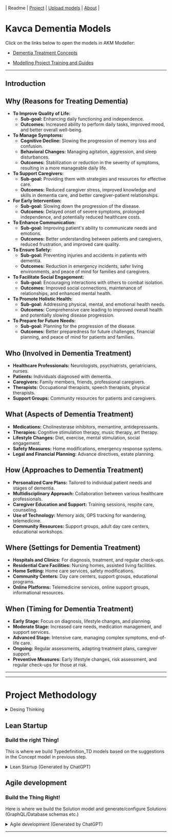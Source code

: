 | Readme | [Project](https://github.com/orgs/Kavca/projects/3) | [Upload models](UploadModels.md) | [About](about.md) | 

# Kavca Dementia Models

Click on the links below to open the models in AKM Modeller:

- [Dementia Treatment Concepts](http://akmmclient-alfa.vercel.app/modelling?focus=%7B%22githubFile%22%3A%7B%22org%22%3A%22kavca%22%2C%22repo%22%3A%22dementia-akm-models%22%2C%22branch%22%3A%22main%22%2C%22path%22%3A%22models%22%2C%22filename%22%3A%22Dementia-Treatment-Concepts_PR.json%22%7D%7D)

- [Modelling Project Training and Guides](https://github.com/Kavca/.github-private/blob/main/content/Home.md)
---

## Introduction

## Why (Reasons for Treating Dementia)
- **To Improve Quality of Life:**
  - **Sub-goal:** Enhancing daily functioning and independence.
  - **Outcomes:** Increased ability to perform daily tasks, improved mood, and better overall well-being.
- **To Manage Symptoms:**
  - **Cognitive Decline:** Slowing the progression of memory loss and confusion.
  - **Behavioral Changes:** Managing agitation, aggression, and sleep disturbances.
  - **Outcomes:** Stabilization or reduction in the severity of symptoms, resulting in a more manageable daily life.
- **To Support Caregivers:**
  - **Sub-goal:** Providing them with strategies and resources for effective care.
  - **Outcomes:** Reduced caregiver stress, improved knowledge and skills in dementia care, and better caregiver-patient relationships.
- **For Early Intervention:**
  - **Sub-goal:** Slowing down the progression of the disease.
  - **Outcomes:** Delayed onset of severe symptoms, prolonged independence, and potentially reduced healthcare costs.
- **To Enhance Communication:**
  - **Sub-goal:** Improving patient's ability to communicate needs and emotions.
  - **Outcomes:** Better understanding between patients and caregivers, reduced frustration, and improved care quality.
- **To Ensure Safety:**
  - **Sub-goal:** Preventing injuries and accidents in patients with dementia.
  - **Outcomes:** Reduction in emergency incidents, safer living environments, and peace of mind for families and caregivers.
- **To Facilitate Social Engagement:**
  - **Sub-goal:** Encouraging interactions with others to combat isolation.
  - **Outcomes:** Improved social connections, maintenance of relationships, and enhanced mental health.
- **To Promote Holistic Health:**
  - **Sub-goal:** Addressing physical, mental, and emotional health needs.
  - **Outcomes:** Comprehensive care leading to improved overall health and potentially slowing disease progression.
- **To Prepare for Future Needs:**
  - **Sub-goal:** Planning for the progression of the disease.
  - **Outcomes:** Better preparedness for future challenges, financial planning, and peace of mind for patients and families.


## Who (Involved in Dementia Treatment)
- **Healthcare Professionals:** Neurologists, psychiatrists, geriatricians, nurses.
- **Patients:** Individuals diagnosed with dementia.
- **Caregivers:** Family members, friends, professional caregivers.
- **Therapists:** Occupational therapists, speech therapists, physical therapists.
- **Support Groups:** Community resources for patients and caregivers.

## What (Aspects of Dementia Treatment)
- **Medications:** Cholinesterase inhibitors, memantine, antidepressants.
- **Therapies:** Cognitive stimulation therapy, music therapy, art therapy.
- **Lifestyle Changes:** Diet, exercise, mental stimulation, social engagement.
- **Safety Measures:** Home modifications, emergency response systems.
- **Legal and Financial Planning:** Advance directives, estate planning.


## How (Approaches to Dementia Treatment)
- **Personalized Care Plans:** Tailored to individual patient needs and stages of dementia.
- **Multidisciplinary Approach:** Collaboration between various healthcare professionals.
- **Caregiver Education and Support:** Training sessions, respite care, counseling.
- **Use of Technology:** Memory aids, GPS tracking for wandering, telemedicine.
- **Community Resources:** Support groups, adult day care centers, educational workshops.


## Where (Settings for Dementia Treatment)
- **Hospitals and Clinics:** For diagnosis, treatment, and regular check-ups.
- **Residential Care Facilities:** Nursing homes, assisted living facilities.
- **Home Setting:** Home care services, safety modifications.
- **Community Centers:** Day care centers, support groups, educational programs.
- **Online Platforms:** Telemedicine services, online support groups, informational resources.

## When (Timing for Dementia Treatment)
- **Early Stage:** Focus on diagnosis, lifestyle changes, and planning.
- **Moderate Stage:** Increased care needs, medication management, and support services.
- **Advanced Stage:** Intensive care, managing complex symptoms, end-of-life care.
- **Ongoing:** Regular assessments, adapting treatment plans, caregiver support.
- **Preventive Measures:** Early lifestyle changes, risk assessment, and regular check-ups for those at risk.

---

---

# Project Methodology

<details><summary>Desing Thinking</summary>

The Design Thinking process is a user-centric approach to problem-solving that typically involves five phases. It's widely used in various fields, including software development, product design, and business innovation.

Here's an overview of each phase:

- Empathize: This initial stage involves understanding the users' needs, experiences, and motivations. It often includes observing and engaging with users to gain insights into their behaviors and attitudes. This phase is crucial for establishing empathy with the users, which is a key aspect of Design Thinking.

- Define: In this phase, the insights gathered during the Empathize stage are synthesized into a clear problem statement. This is where you define the core problem you are trying to solve, often in the form of a user-centered problem statement. It sets a clear direction for the project. 


- Ideate: Once the problem is defined, the Ideate phase involves generating a wide range of creative ideas to address the problem. This is often done through brainstorming sessions and other ideation techniques. The goal is to explore a broad solution space and think outside the box.

- Prototype: The ideas generated during the Ideate phase are turned into tangible prototypes. These prototypes can range from simple paper models to more sophisticated digital or physical creations. The purpose of this phase is to create a physical or digital representation of the solutions to explore their potential.

- Test: In the final phase, the prototypes are tested with real users. This involves observing how users interact with the prototype and gathering feedback. The testing phase is crucial for understanding the viability of the proposed solutions and for making iterative improvements based on user feedback.

Throughout the Design Thinking process, iteration is key. Based on feedback and insights gained, teams often cycle back to earlier stages to refine their understanding of the problem or to explore new solution ideas. This iterative approach ensures that the final solution is deeply aligned with user needs and has gone through rigorous refinement and testing.

</details>

## Lean Startup

### Build the right Thing!

This is where we build Typedefinition_TD models based on the suggestions in the Concept model in previous step.

<details>
<summary>Lean Startup (Generated by ChatGPT)</summary>

Lean Startup process emphasizes the importance of flexibility, quick iterations, and customer feedback in the development of products or services. The process consists of several key components:



- Build-Measure-Learn Loop: This is the fundamental cycle at the heart of the Lean Startup method. The idea is to turn ideas into products (Build), measure how customers respond (Measure), and then learn whether to pivot or persevere (Learn). This cycle helps startups to quickly test their hypotheses and make adjustments based on real-world feedback.

- Minimum Viable Product (MVP): An MVP is a version of a new product that allows a team to collect the maximum amount of validated learning about customers with the least effort. It's not necessarily the smallest or simplest version of the product, but the one that enables a full turn of the Build-Measure-Learn loop with a minimum amount of effort and time.

- Validated Learning: This concept emphasizes the importance of learning about what customers actually want and will pay for, rather than what you assume they will want. This is achieved by testing a series of MVPs, each designed to test specific hypotheses about the product and the business model.

- Pivot or Persevere: Based on the feedback and data gathered from the MVPs, startups decide whether to pivot (make a fundamental change to the product) or persevere (continue with the current strategy). Pivoting is not seen as a failure but as a necessary part of finding the right product-market fit.

- Continuous Deployment and Innovation Accounting: Lean Startup encourages rapid and continuous deployment of products to accelerate learning and innovation. Alongside this, innovation accounting is used to track progress, set up milestones, and prioritize work. This helps startups to make more informed decisions about when to pivot and when to persevere.

Overall, the Lean Startup methodology is about being more adaptive, customer-focused, and iterative in developing products and services. It's particularly well-suited to the uncertain and fast-changing environments that startups often operate in.
</details>

## Agile development
### Build the Thing Right!

Here is where we build the Solution model and generate/configure Solutions (GraphQL/Database schemas etc.)

<details>
<summary>Agile development (Generated by ChatGPT)</summary>

Agile development is a methodology that prioritizes flexibility, collaboration, customer feedback, and rapid iteration in the development of software products. Originating from the Agile Manifesto, it contrasts with traditional waterfall methods by being more adaptive and responsive to changes. 

Here’s an overview of its key components:

- Iterative Development: Agile development is characterized by short, iterative cycles called sprints, typically lasting from one to four weeks. Each sprint aims to produce a working increment of the product, allowing for frequent reassessment and adaptation of plans.

- Collaboration and Cross-Functional Teams: Agile emphasizes close collaboration between cross-functional teams, which often include developers, designers, and business stakeholders. Daily stand-up meetings (or scrums) are common, where team members discuss progress, plans, and obstacles.

- Customer Involvement and Feedback: Agile methods strongly advocate for regular customer involvement and feedback. This can take the form of user stories to define requirements, reviews at the end of each sprint, and frequent releases to gather real-world user feedback.

- Adaptive Planning: Agile teams plan iteratively and adaptively. While there's an overarching vision or roadmap, detailed planning is only done for the current and next sprint. This flexibility allows teams to respond to changes and new information quickly.

- Continuous Improvement: Regular retrospectives are a key part of Agile. After each sprint, the team reflects on what went well and what could be improved. This continual reassessment aims to enhance efficiency and effectiveness over time.

- Working Software as a Primary Measure of Progress: In Agile, the primary measure of progress is the delivery of working software. The focus is on creating software that is functional and adds value to the customer, rather than strictly adhering to a predefined plan.

- Sustainable Development: Agile promotes sustainable development practices. The goal is to maintain a consistent pace and avoid burnout, ensuring that the team can continue to deliver high-quality work indefinitely.

Agile methodologies include various frameworks like Scrum, Kanban, and Extreme Programming (XP), each with its own specific practices and tools but sharing the core principles of the Agile Manifesto. Agile is widely adopted in the software development industry due to its flexibility, efficiency, and focus on delivering tangible, customer-centric results.

</details>


---


